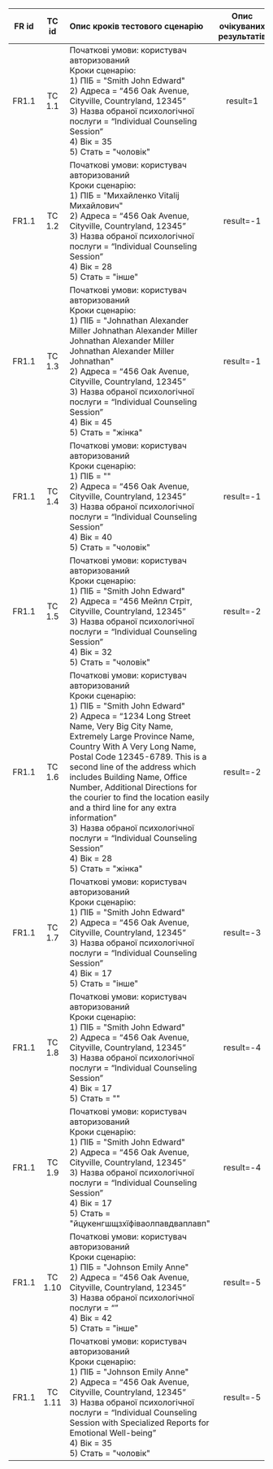 |FR id|TC id|Опис кроків тестового сценарію|Опис очікуваних результатів|
|:-----:|:-----:|:-----|:-----:|
|FR1.1|TC 1.1|Початкові умови: користувач авторизований<br> Кроки сценарію:<br>1) ПІБ = "Smith John Edward"<br>2) Адреса = “456 Oak Avenue, Cityville, Countryland, 12345”<br>3) Назва обраної психологічної послуги = “Individual Counseling Session”<br>4) Вік = 35<br>5) Стать = "чоловік"|result=1|
|FR1.1|TC 1.2|Початкові умови: користувач авторизований<br> Кроки сценарію:<br>1) ПІБ = "Михайленко Vitalij Михайлович"<br>2) Адреса = “456 Oak Avenue, Cityville, Countryland, 12345”<br>3) Назва обраної психологічної послуги = “Individual Counseling Session”<br>4) Вік = 28<br>5) Стать = "інше"|result=-1|
|FR1.1|TC 1.3|Початкові умови: користувач авторизований<br> Кроки сценарію:<br>1) ПІБ = "Johnathan Alexander Miller Johnathan Alexander Miller Johnathan Alexander Miller Johnathan Alexander Miller Johnathan"<br>2) Адреса = “456 Oak Avenue, Cityville, Countryland, 12345”<br>3) Назва обраної психологічної послуги = “Individual Counseling Session”<br>4) Вік = 45<br>5) Стать = "жінка"|result=-1|
|FR1.1|TC 1.4|Початкові умови: користувач авторизований<br> Кроки сценарію:<br>1) ПІБ = ""<br>2) Адреса = “456 Oak Avenue, Cityville, Countryland, 12345”<br>3) Назва обраної психологічної послуги = “Individual Counseling Session”<br>4) Вік = 40<br>5) Стать = "чоловік"|result=-1|
|FR1.1|TC 1.5|Початкові умови: користувач авторизований<br> Кроки сценарію:<br>1) ПІБ = "Smith John Edward"<br>2) Адреса = “456 Мейпл Стріт, Cityville, Countryland, 12345”<br>3) Назва обраної психологічної послуги = “Individual Counseling Session”<br>4) Вік = 32<br>5) Стать = "чоловік"|result=-2|
|FR1.1|TC 1.6|Початкові умови: користувач авторизований<br> Кроки сценарію:<br>1) ПІБ = "Smith John Edward"<br>2) Адреса = “1234 Long Street Name, Very Big City Name, Extremely Large Province Name, Country With A Very Long Name, Postal Code 12345-6789. This is a second line of the address which includes Building Name, Office Number, Additional Directions for the courier to find the location easily and a third line for any extra information”<br>3) Назва обраної психологічної послуги = “Individual Counseling Session”<br>4) Вік = 28<br>5) Стать = "жінка"|result=-2|
|FR1.1|TC 1.7|Початкові умови: користувач авторизований<br> Кроки сценарію:<br>1) ПІБ = "Smith John Edward"<br>2) Адреса = “456 Oak Avenue, Cityville, Countryland, 12345”<br>3) Назва обраної психологічної послуги = “Individual Counseling Session”<br>4) Вік = 17<br>5) Стать = "інше"|result=-3|
|FR1.1|TC 1.8|Початкові умови: користувач авторизований<br> Кроки сценарію:<br>1) ПІБ = "Smith John Edward"<br>2) Адреса = “456 Oak Avenue, Cityville, Countryland, 12345”<br>3) Назва обраної психологічної послуги = “Individual Counseling Session”<br>4) Вік = 17<br>5) Стать = ""|result=-4|
|FR1.1|TC 1.9|Початкові умови: користувач авторизований<br> Кроки сценарію:<br>1) ПІБ = "Smith John Edward"<br>2) Адреса = “456 Oak Avenue, Cityville, Countryland, 12345”<br>3) Назва обраної психологічної послуги = “Individual Counseling Session”<br>4) Вік = 17<br>5) Стать = "йцукенгшщзхїфіваолпавдваплавп"|result=-4|
|FR1.1|TC 1.10|Початкові умови: користувач авторизований<br> Кроки сценарію:<br>1) ПІБ = "Johnson Emily Anne"<br> 2) Адреса = “456 Oak Avenue, Cityville, Countryland, 12345”<br> 3) Назва обраної психологічної послуги = “”<br> 4) Вік = 42<br> 5) Стать = "інше"|result=-5|
|FR1.1|TC 1.11|Початкові умови: користувач авторизований<br> Кроки сценарію:<br>1) ПІБ = "Johnson Emily Anne"<br> 2) Адреса = “456 Oak Avenue, Cityville, Countryland, 12345”<br> 3) Назва обраної психологічної послуги = “Individual Counseling Session with Specialized Reports for Emotional Well-being”<br> 4) Вік = 35<br> 5) Стать = "чоловік"|result=-5|
